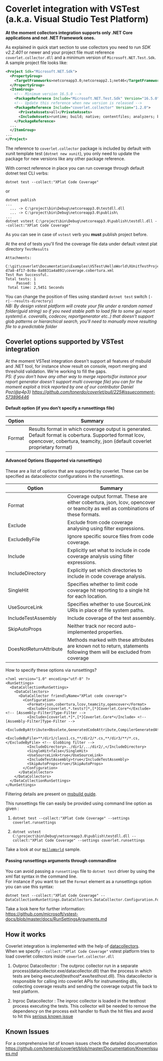 # Coverlet integration with VSTest (a.k.a. Visual Studio Test Platform)

**At the moment collectors integration supports only .NET Core applications and not .NET Framework ones.**

As explained in quick start section to use collectors you need to run *SDK v2.2.401* or newer and your project file must reference `coverlet.collector.dll` and a minimum version of `Microsoft.NET.Test.Sdk`.  
A sample project file looks like:

```xml
<Project Sdk="Microsoft.NET.Sdk">
  <PropertyGroup>
    <TargetFrameworks>netcoreapp3.0;netcoreapp2.1;net46</TargetFrameworks>
  </PropertyGroup>
  <ItemGroup>
    <!-- Minimum version 16.5.0 -->
    <PackageReference Include="Microsoft.NET.Test.Sdk" Version="16.5.0" />
    <!-- Update this reference when new version is released -->
    <PackageReference Include="coverlet.collector" Version="1.2.0">
      <PrivateAssets>all</PrivateAssets>
      <IncludeAssets>runtime; build; native; contentfiles; analyzers; buildtransitive</IncludeAssets>
    </PackageReference>
  ...
  </ItemGroup>
...
</Project>
```

The reference to `coverlet.collector` package is included by default with xunit template test (`dotnet new xunit`), you only need to update the package for new versions like any other package reference.

With correct reference in place you can run coverage through default dotnet test CLI verbs:

```
dotnet test --collect:"XPlat Code Coverage"
```
or
```
dotnet publish
...
  ... -> C:\project\bin\Debug\netcoreapp3.0\testdll.dll
  ... -> C:\project\bin\Debug\netcoreapp3.0\publish\
...
dotnet vstest C:\project\bin\Debug\netcoreapp3.0\publish\testdll.dll --collect:"XPlat Code Coverage"
```
As you can see in case of `vstest` verb you **must** publish project before.

At the end of tests you'll find the coverage file data under default vstest plat directory `TestResults`
```
Attachments:
  C:\git\coverlet\Documentation\Examples\VSTest\HelloWorld\XUnitTestProject1\TestResults\bc5e983b-d7a8-4f17-8c0a-8a8831a4a891\coverage.cobertura.xml
Test Run Successful.
Total tests: 1
     Passed: 1
 Total time: 2,5451 Seconds
```
You can change the position of files using standard `dotnet test` switch `[-r|--results-directory]`  
*NB: By design vstest platform will create your file under a random named folder(guid string) so if you need stable path to load file to some gui report system(i.e. coveralls, codecov, reportgenerator etc..) that doesn't support glob patterns or hierarchical  search, you'll need to manually move resulting file to a predictable folder*

## Coverlet options supported by VSTest integration

At the moment VSTest integration doesn't support all features of msbuild and .NET tool, for instance show result on console, report merging and threshold validation.
We're working to fill the gaps.  
*PS: if you don't have any other way to merge reports(for instance your report generator doesn't support multi coverage file) you can for the moment exploit a trick reported by one of our contributor Daniel Paz(@p4p3) https://github.com/tonerdo/coverlet/pull/225#issuecomment-573896446*


#### Default option (if you don't specify a runsettings file)
| Option | Summary |
|-------------|------------------------------------|
|Format              | Results format in which coverage output is generated. Default format is cobertura. Supported format lcov, opencover, cobertura, teamcity, json (default coverlet proprietary format)| 

#### Advanced Options (Supported via runsettings)
These are a list of options that are supported by coverlet. These can be specified as datacollector configurations in the runsettings.

| Option         | Summary                                                                                  |
|-------------   |------------------------------------------------------------------------------------------|
|Format          | Coverage output format. These are either cobertura, json, lcov, opencover or teamcity as well as combinations of these formats.   | 
|Exclude         | Exclude from code coverage analysing using filter expressions.                           | 
|ExcludeByFile   | Ignore specific source files from code coverage.                                         | 
|Include         | Explicitly set what to include in code coverage analysis using filter expressions.       | 
|IncludeDirectory| Explicitly set which directories to include in code coverage analysis.                   |
|SingleHit       | Specifies whether to limit code coverage hit reporting to a single hit for each location.| 
|UseSourceLink   | Specifies whether to use SourceLink URIs in place of file system paths.                  |
|IncludeTestAssembly    | Include coverage of the test assembly.                  |
|SkipAutoProps    | Neither track nor record auto-implemented properties.                  |
|DoesNotReturnAttribute    | Methods marked with these attributes are known not to return, statements following them will be excluded from coverage |

How to specify these options via runsettings?
```
<?xml version="1.0" encoding="utf-8" ?>
<RunSettings>
  <DataCollectionRunSettings>
    <DataCollectors>
      <DataCollector friendlyName="XPlat code coverage">
        <Configuration>
          <Format>json,cobertura,lcov,teamcity,opencover</Format>          
          <Exclude>[coverlet.*.tests?]*,[*]Coverlet.Core*</Exclude> <!-- [Assembly-Filter]Type-Filter -->
          <Include>[coverlet.*]*,[*]Coverlet.Core*</Include> <!-- [Assembly-Filter]Type-Filter -->
          <ExcludeByAttribute>Obsolete,GeneratedCodeAttribute,CompilerGeneratedAttribute</ExcludeByAttribute>
          <ExcludeByFile>**/dir1/class1.cs,**/dir2/*.cs,**/dir3/**/*.cs,</ExcludeByFile> <!-- Globbing filter -->
          <IncludeDirectory>../dir1/,../dir2/,</IncludeDirectory>
          <SingleHit>false</SingleHit>
          <UseSourceLink>true</UseSourceLink>
          <IncludeTestAssembly>true</IncludeTestAssembly>
          <SkipAutoProps>true</SkipAutoProps>
        </Configuration>
      </DataCollector>
    </DataCollectors>
  </DataCollectionRunSettings>
</RunSettings>
```
Filtering details are present on [msbuild guide](https://github.com/tonerdo/coverlet/blob/master/Documentation/MSBuildIntegration.md#excluding-from-coverage).

This runsettings file can easily be provided using command line option as given :

1. `dotnet test --collect:"XPlat Code Coverage" --settings coverlet.runsettings`

2. `dotnet vstest C:\project\bin\Debug\netcoreapp3.0\publish\testdll.dll --collect:"XPlat Code Coverage" --settings coverlet.runsettings`

Take a look at our [`HelloWorld`](Examples/VSTest/HelloWorld/HowTo.md) sample.

#### Passing runsettings arguments through commandline

You can avoid passing a `runsettings` file to `dotnet test` driver by using the xml flat syntax in the command line.  
For instance if you want to set the `Format` element as a runsettings option you can use this syntax:
```
dotnet test --collect:"XPlat Code Coverage" -- DataCollectionRunSettings.DataCollectors.DataCollector.Configuration.Format=json,cobertura,lcov,teamcity,opencover
```

Take a look here for further information: https://github.com/microsoft/vstest-docs/blob/master/docs/RunSettingsArguments.md

## How it works

Coverlet integration is implemented with the help of [datacollectors](https://github.com/Microsoft/vstest-docs/blob/master/docs/extensions/datacollector.md).  
When we specify `--collect:"XPlat Code Coverage"` vstest platform tries to load coverlet collectors inside `coverlet.collector.dll`

1. Outproc Datacollector : The outproc collector run in a separate process(datacollector.exe/datacollector.dll) than the process in which tests are being executed(testhost*.exe/testhost.dll). This datacollector is responsible for calling into coverlet APIs for instrumenting dlls, collecting coverage results and sending the coverage output file back to test platform.

2. Inproc Datacollector : The inproc collector is loaded in the testhost process executing the tests. This collector will be needed to remove the dependency on the process exit handler to flush the hit files and avoid to hit this [serious known issue](https://github.com/tonerdo/coverlet/blob/master/Documentation/KnownIssues.md#1-vstest-stops-process-execution-earlydotnet-test)

## Known Issues

For a comprehensive list of known issues check the detailed documentation https://github.com/tonerdo/coverlet/blob/master/Documentation/KnownIssues.md
